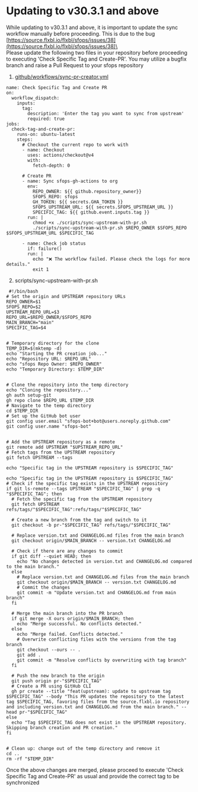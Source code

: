 # Updating to v30.3.1 and above

While updating to v30.3.1 and above, it is important to update the sync workflow manually before proceeding.  This is due to the bug [https://source.flxbl.io/flxbl/sfops/issues/38](https://source.flxbl.io/flxbl/sfops/issues/38)\
\
Please update the following two files in your repository before proceeding to executing 'Check Specific Tag and Create-PR'.  You may utilize a bugfix branch and raise a Pull Request to your sfops repository

1. [github/workflows/sync-pr-creator.yml ](https://github.com/adiza-dev/sfops/blob/e1a37b5bda1f7b4f9f2200912d25d624eac8f610/.github/workflows/sync-pr-creator.yml)

```github-actions-workflow
name: Check Specific Tag and Create PR
on:
  workflow_dispatch:
    inputs:
      tag:
        description: 'Enter the tag you want to sync from upstream'
        required: true
jobs:
  check-tag-and-create-pr:
    runs-on: ubuntu-latest
    steps:
      # Checkout the current repo to work with
      - name: Checkout
        uses: actions/checkout@v4
        with:
          fetch-depth: 0
          
      # Create PR
      - name: Sync sfops-gh-actions to org
        env:
          REPO_OWNER: ${{ github.repository_owner}}
          SFOPS_REPO: sfops
          GH_TOKEN: ${{ secrets.GHA_TOKEN }}
          SFOPS_UPSTREAM_URL: ${{ secrets.SFOPS_UPSTREAM_URL }}
          SPECIFIC_TAG: ${{ github.event.inputs.tag }}
        run: |
          chmod +x ./scripts/sync-upstream-with-pr.sh
          ./scripts/sync-upstream-with-pr.sh $REPO_OWNER $SFOPS_REPO $SFOPS_UPSTREAM_URL $SPECIFIC_TAG
      
      - name: Check job status
        if: failure()
        run: |
          echo "❌ The workflow failed. Please check the logs for more details."
          exit 1
```



2. scripts/sync-upstream-with-pr.sh

```
 #!/bin/bash
# Set the origin and UPSTREAM repository URLs
REPO_OWNER=$1
SFOPS_REPO=$2
UPSTREAM_REPO_URL=$3
REPO_URL=$REPO_OWNER/$SFOPS_REPO
MAIN_BRANCH="main"
SPECIFIC_TAG=$4


# Temporary directory for the clone
TEMP_DIR=$(mktemp -d)
echo "Starting the PR creation job..."
echo "Repository URL: $REPO_URL"
echo "sfops Repo Owner: $REPO_OWNER"
echo "Temporary Directory: $TEMP_DIR"


# Clone the repository into the temp directory
echo "Cloning the repository..."
gh auth setup-git
gh repo clone $REPO_URL $TEMP_DIR
# Navigate to the temp directory
cd $TEMP_DIR
# Set up the GitHub bot user
git config user.email "sfops-bot+bot@users.noreply.github.com"
git config user.name "sfops-bot"


# Add the UPSTREAM repository as a remote
git remote add UPSTREAM "$UPSTREAM_REPO_URL"
# Fetch tags from the UPSTREAM repository
git fetch UPSTREAM --tags

echo "Specific tag in the UPSTREAM repository is $SPECIFIC_TAG"

echo "Specific tag in the UPSTREAM repository is $SPECIFIC_TAG"
# Check if the specific tag exists in the UPSTREAM repository
if git ls-remote --tags UPSTREAM "$SPECIFIC_TAG" | grep -q "$SPECIFIC_TAG"; then
  # Fetch the specific tag from the UPSTREAM repository
  git fetch UPSTREAM refs/tags/"$SPECIFIC_TAG":refs/tags/"$SPECIFIC_TAG"

  # Create a new branch from the tag and switch to it
  git checkout -b pr-"$SPECIFIC_TAG" refs/tags/"$SPECIFIC_TAG"

  # Replace version.txt and CHANGELOG.md files from the main branch
  git checkout origin/$MAIN_BRANCH -- version.txt CHANGELOG.md

  # Check if there are any changes to commit
  if git diff --quiet HEAD; then
    echo "No changes detected in version.txt and CHANGELOG.md compared to the main branch."
  else
    # Replace version.txt and CHANGELOG.md files from the main branch
    git checkout origin/$MAIN_BRANCH -- version.txt CHANGELOG.md
    # Commit the changes
    git commit -m "Update version.txt and CHANGELOG.md from main branch"
  fi

  # Merge the main branch into the PR branch
  if git merge -X ours origin/$MAIN_BRANCH; then
    echo "Merge successful. No conflicts detected."
  else
    echo "Merge failed. Conflicts detected."
    # Overwrite conflicting files with the versions from the tag branch
    git checkout --ours -- .
    git add .
    git commit -m "Resolve conflicts by overwriting with tag branch"
  fi

  # Push the new branch to the origin
  git push origin pr-"$SPECIFIC_TAG"
  # Create a PR using GitHub CLI
  gh pr create --title "feat(upstream): update to upstream tag $SPECIFIC_TAG" --body "This PR updates the repository to the latest tag $SPECIFIC_TAG, favoring files from the source.flxbl.io repository and including version.txt and CHANGELOG.md from the main branch." --head pr-"$SPECIFIC_TAG"
else
  echo "Tag $SPECIFIC_TAG does not exist in the UPSTREAM repository. Skipping branch creation and PR creation."
fi


# Clean up: change out of the temp directory and remove it
cd ..
rm -rf "$TEMP_DIR"
```

Once the above changes are merged, please proceed to execute 'Check Specific Tag and Create-PR' as usual and provide the correct tag to be synchronized
